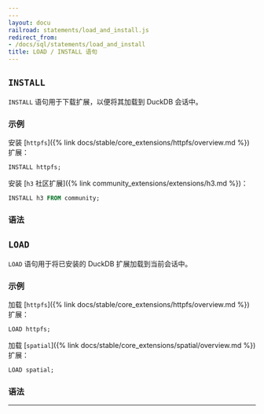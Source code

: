 ```yaml
---
---
layout: docu
railroad: statements/load_and_install.js
redirect_from:
- /docs/sql/statements/load_and_install
title: LOAD / INSTALL 语句
---
```


## `INSTALL`

`INSTALL` 语句用于下载扩展，以便将其加载到 DuckDB 会话中。

### 示例

安装 [`httpfs`]({% link docs/stable/core_extensions/httpfs/overview.md %}) 扩展：

```sql
INSTALL httpfs;
```

安装 [`h3` 社区扩展]({% link community_extensions/extensions/h3.md %})：

```sql
INSTALL h3 FROM community;
```

### 语法

<div id="rrdiagram2"></div>

## `LOAD`

`LOAD` 语句用于将已安装的 DuckDB 扩展加载到当前会话中。

### 示例

加载 [`httpfs`]({% link docs/stable/core_extensions/httpfs/overview.md %}) 扩展：

```sql
LOAD httpfs;
```

加载 [`spatial`]({% link docs/stable/core_extensions/spatial/overview.md %}) 扩展：

```sql
LOAD spatial;
```

### 语法

<div id="rrdiagram1"></div>

---